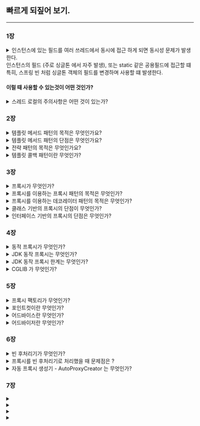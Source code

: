 ## 빠르게 되짚어 보기.

---


### 1장
<details>
<summary>
인스턴스에 있는 필드를 여러 쓰레드에서 동시에 접근 하게 되면
동시성 문제가 발생한다.
<br>
인스턴스의 필드 (주로 싱글톤 에서 자주 발생), 또는 static 같은 공용필드에 접근할 떄
<br>
특히, 스프링 빈 처럼 싱글톤 객체의 필드를 변경하며 사용할 떄 발생한다.
<br>
 <h4> 이럴 때 사용할 수 있는것이 어떤 것인가? </h4>
</summary>
<div markdown="1">

<hr/>

`ThreadLocal`

쓰레드 로컬을 사용하면 각 쓰레드마다 별도의 내부 저장소를 제공한다. 

따라서 같은 인스턴스의 쓰레드 로컬 필드에 접근해도 문제 없다.

```
private ThreadLocal<String> nameStore = new ThreadLocal<>()
```

> 참고
> 이런 동시성 문제는 지역 변수에서는 발생하지 않는다.
> 지역 변수는 쓰레드마다 각각 다른 메모리 영역이 할당된다.


</div>
</details>



<details>
<summary>
스레드 로컬의 주의사항은 어떤 것이 있는가?
</summary>
<div markdown="1">
<hr/>
쓰레드 로컬의 값을 사용 후 제거하지 않고 두면 
WAS(톰캣) 처럼 쓰레드 풀을 사용하는 경우에 심각한 문제를 발생할 수 있다.


요청이 끝나고도 쓰레드 로컬의 값을 삭제 하지 않으면,
다른 요청이 해당 쓰레드 로컬의 값을 사용 하는 위험이 있다.
이렇게 되면 userA 가 저장한 정보를 userB가 사용할 수 있는 것이다.

따라서 요청이 끝날 떄 쓰레드 로컬의 값을 `ThreadLocal.remove()`를 통해서 꼭 제거해야 한다.

</div>
</details>


### 2장
<details>
<summary>
템플릿 메서드 패턴의 목적은 무엇인가요?
</summary>
<div markdown="1">
<hr/>
<h4>변하는 것과 변하지 않는 것을 분리</h4>

템플릿이라는 틀에 변하지 않는 부분을 몰아둔다. 
그리고 일부 변하는 부분을 별도로 호출해서 해결

예를 들어, 시간을 측정과 비즈니스 로직이 있었을 때
비즈니스 로직은 변하는 부분이라 -> 추상 클래스에 추상메서드로 추상화
시간을 측정하는 것은 변하지 않는 부분 -> 위의 추상메서드에서 알고리즘의 골격을 정의


#### 참고 
- `me.doyo ng.springcorehigh.trace.template.code.AbstractTemplate.java` 
- `me.doyoung.springcorehigh.trace.template.code.TemplateMethodTest.java` 


1. 추상 클래스를 상속받는 클래스 생성해서 사용 
2. 추상 클래스를 익명클래스 바로 구현해서 사용

</div>
</details>


<details>
<summary>
템플릿 메서드 패턴의 단점은 무엇인가요?
</summary>
<div markdown="1">
<hr/>
상속을 사용한다는 점.

특히 자식 클래스가 부모 클래스와 컴파일 시점에 강하게 결합되는 의존관계 문자게 있다.

자식 클래스 입장에서는 부모 클래스의 기능을 전혀 사용하지 않는다.

상속을 받는 다는 것은 특정 부모 클래스를 의존하고 있다는 것인데,
부모 클래스의 기능을 사용하지 않는 상태의 자식클래스는 
부모 클래스를 강하게 의존하게 된다.

자식 클래스 입장에서는 부모 클래스의 기능을 전혀 사용하지 않는데,
부모 클래스를 알아야하기에 좋은 설계가 아니다.



</div>
</details>


<details>
<summary>
전략 패턴의 목적은 무엇인가요?
</summary>
<div markdown="1">
<hr/>
전략 패턴은 변하지 않느 부분을 `Context` 라는 곳에 두고, 변하는 부분을 `Strategy` 라는 
<br>
<b>인터페이스</b>를 만들고 해당 인터페이스를 구현하도록 해서 문제를 해결한다.

상속이 아니라 위임으로 문제를 해결하는 것이다.

전략을 사용하면 알고리즘을 사용하는 클라이언트와 독립적으로 알고리즘을 변경할 수 있다.
<br>
-> (선 조립, 후 실행)
-> 실행 시점에서 조립을 하고 싶다면 람다를 이용할 수 있다.


#### 참고
- `advanced/me.doyoung.springcorehigh.trace.strategy`


cf). 스프링의 의존관계 주입도 이런 방식이다.

</div>
</details>


<details>
<summary>
템플릿 콜백 패턴이란 무엇인가?
</summary>
<div markdown="1">
<hr/>
스프링에서는 ContextV2 와 같은 방식의 전략 패턴을 템플릿 콜백 패턴이라 한다.

전략 패턴에서 Context 가 템플릿 역할을 하고, Strategy 부분이 콜백으로 넘어온다 생각하면 된다.

참고로 템플릿 콜백 패턴은 GOF 패턴은 아니고, 스프링 내부에서 이런 방식을 자주 사용하기 때문에, 스프링 안에서만 이렇게 부른다. 

전략 패턴에서 템플릿과 콜백 부분이 강조된 패턴이라 생각하면 된다.

스프링에서는 JdbcTemplate , RestTemplate , TransactionTemplate , RedisTemplate 처럼 다양한 템플릿 콜백 패턴이 사용된다.

스프링에서 이름에 XxxTemplate 가 있다면 템플릿 콜백 패턴으로 만들어져 있다 생각하면 된다.
</div>
</details>



### 3장
<details>
<summary>
프록시가 무엇인가?
</summary>
<div markdown="1">
<hr/>

클라이언트가 서버로 요청을 할 때,
중간에 대리자처럼 클라이언트의 요청이나 서버의 요청 결과를 조작할 수 있다.

- 접근 제어
  - 캐싱
  - 권한에 따른 접근 차단
  - 지연로딩
- 부가 기능을 추가
  - ex1. 요청 값이나, 응답 값을 중간에 변형 
  - 실행 시간을 측정해서 추가 로그를 남긴다.
- 프록시 체인

프록시는 서버와 같은 인터페이스를 사용해서
서버 객체를 프록시 객체로 변경해도 클라이언트 코드를 변경하지 않고 동작 할 수 있어야 한다.




</div>
</details>


<details>
<summary>
프록시를 이용하는 프록시 패턴의 목적은 무엇인가?
</summary>
<div markdown="1">
<hr/>
다른 개체에 대한 접근을 제어하기 위해 대리자를 제공

### 참고
- `proxy/hello.proxy.pureproxy.proxy`
</div>
</details>


<details>
<summary>
프록시를 이용하는 데코레이터 패턴의 목적은 무엇인가?
</summary>
<div markdown="1">
<hr/>
객체에 추가 책임(기능)을 동적으로 추가하고, 기능 확장을 위한 유연한 대안 제공

### 참고
-  `proxy/hello.proxy.pureproxy.decorator`

</div>
</details>



<details>
<summary>
클래스 기반의 프록시의 단점이 무엇인가?
</summary>
<div markdown="1">
<hr/>

자바 기본 문법에 의해 자식 클래스를 생성할 때는 
항상 `super()`로 부모 클래스의 생성자를 호출해야한다.

이 부분을 생략하면 기본 생성자가 자동으로 호출 되는데,
만약 부모클래스의 기본 생성자가 없다면 생성자에서 파라미터 1개를 필수로 받는다.

만약 부모의 기능을 사용하지 않을 경우 `super(null)` 을 입력해도 되지만
인터페이스 기반 프록시는 이런 고민을 하지 않아도 된다.

또한, 클래스의 final 키워드나 메소드의 final 키워드가 붙으면 상속의 어려움이 있다.

#### 참고
- `OrderControllerConcreteProxy`
</div>
</details>



<details>
<summary>
인터페이스 기반의 프록시의 단점은 무엇인가?
</summary>
<div markdown="1">
<hr/>

[//]: # (// TODO)
</div>
</details>


### 4장

<details>
<summary>
동적 프록시가 무엇인가?
</summary>
<div markdown="1">
<hr/>

프록시를 적용하기 위해서는 적용대상 만큼의 프록시 클래스를 만들어 주는 어려움이 있는데,
동적 프록시 기술은 개발자가 직접 프록시 클래스를 만들지 않아도 된다.
프록시 객체를 동적으로 개발자 대신 만들어준다.

대표적인 예시로 JDK 동적 프록시, CGLIB 가 있다. 

</div>
</details>



<details>
<summary>
JDK 동작 프록시는 무엇인가?
</summary>
<div markdown="1">
<hr/>

JDK 동작 프록시는 인터페이스를 기반으로 프록시를 동적으로 만들어준다. 따라서 인터페이스가 필수이다.
`InvocationHandler` 라는 인터페이스를 구현해서 작성하면 된다.

</div>
</details>



<details>
<summary>
JDK 동작 프록시 한계는 무엇인가?
</summary>
<div markdown="1">
<hr/>
인터페이스가 필수적이다 보니 클래스만 있는 경우에는 적용하기 어렵다.

따라서  CGLIB 라는 바이트코드를 조작하는 특별한 라이브러리를 사용해야 한다.
</div>
</details>



<details>
<summary>
CGLIB 가 무엇인가?
</summary>
<div markdown="1">
<hr/>

바이트 코드를 조작해서 동적으로 클래스를 생성하는 기술을 제공하는 라이브러리.

인터페이스가 없어도 구체 클래스만 가지고 동적 프록시를 만들어 낼 수 있다.
단, 클래스 기반 프록시는 상속을 사용하기에 몇가지 제약이 있다.

- 부모 클래스의 생성자를 체크해야한다. -> 기본 생성자 필요
- 클래스나 클래스 의 final 키워드가 붙으면 상속, 오버라이딩 불가능 하다.


#### 참고
- `proxy/hello.proxy.cglib` 

</div>
</details>


### 5장

<details>
<summary>
프록시 팩토리가 무엇인가?
</summary>
<div markdown="1">
<hr/>

스프링은 유사한 구체적인 기술들이 있을 때, 그것들을 통합해서 일관성 있게 접근할 수 있고,
더욱 편리하게 사용할 수 있는 추상화된 기술을 제공한다.

스프링은 동적 프록시를 통합해서 편리하게 만들어주는 프록시 팩토리(ProxyFactory) 라는 기능을 제공한다.

- 인터페이스가 있으면 JDK 동적 프록시 사용 (MethodInterceptor 상속)
- 구체 클래스 라면 CGLIB 를 사용 (MethodInterceptor 구현)

`org.aopalliance.intercet.MethodInterceptor` 를 구현한 `Advice` 를 작성한다.

</div>
</details>



<details>
<summary>
포인트컷이란 무엇인가?
</summary>
<div markdown="1">
<hr/>
어디에 부가 기능을 적용할지, 않할지를 판단하는 필터링 조직이다.
<br/>
이름 그대로 어떤 포인트(Point)에 기능을 적용할지 않을지 잘라서(cut) 구분하는 것이다.
</div>
</details>



<details>
<summary>
어드바이스란 무엇인가?
</summary>
<div markdown="1">
<hr/>
프록시가 호출하는 부가 기능이다. 프록시 로직으로 말할 수 있다.
</div>
</details>



<details>
<summary>
어드바이저란 무엇인가?
</summary>
<div markdown="1">
<hr/>
포인트컷 하나와 어드바이스 하나를 묶는 것을 의미한다.
</div>
</details>

### 6장

<details>
<summary>
빈 후처리기가 무엇인가?
</summary>
<div markdown="1">
<hr/>
스프링이 빈 저장소에 등록할 목적으로 생성한 객체를 빈 저장소에 등록하기 직전에 조작하고 싶다면 빈후처리기를 사용하면 된다.

`BeanPostProcessor` 를 구현하여 빈 후처리기를 만들 수 있다.
</div>
</details>



<details>
<summary>
프록시를 빈 후처리기로 처리했을 때 문제점은 ? 
</summary>
<div markdown="1">
<hr/>

1. ProxyFactoryConfig 가 많아진다.
2. 컴포넌트 스캔에 등록된 빈들은 자동으로 등록하기 때문에 프록시 적용이 불가능 하다

</div>
</details>



<details>
<summary>
자동 프록시 생성기 - AutoProxyCreator 는 무엇인가?
</summary>
<div markdown="1">
<hr/>

`AnnotationAwareAspectJAutoProxyCreator` 라는 빈 후처리기가 스프링 빈에 자동 등록된다.
`Advisor` 또는 `@Aspect` 등을 자동으로 인식해서 프록시가 필요한 곳에 자동으로 등록한다.



자동 프록시 생성기를 사용하려면
```    
implementation 'org.springframework.boot:spring-boot-starter-aop' 
```
의존성 주입을 받아야한다.
그리고, `@EnableAspectJAutoProxy` 를 직접 사용해야하지만 스프링부트에서는 자동으로 처리해준다.




</div>
</details>


### 7장


<details>
<summary>

</summary>
<div markdown="1">
<hr/>

</div>
</details>



<details>
<summary>

</summary>
<div markdown="1">
<hr/>

</div>
</details>



<details>
<summary>

</summary>
<div markdown="1">
<hr/>

</div>
</details>



<details>
<summary>

</summary>
<div markdown="1">
<hr/>

</div>
</details>

